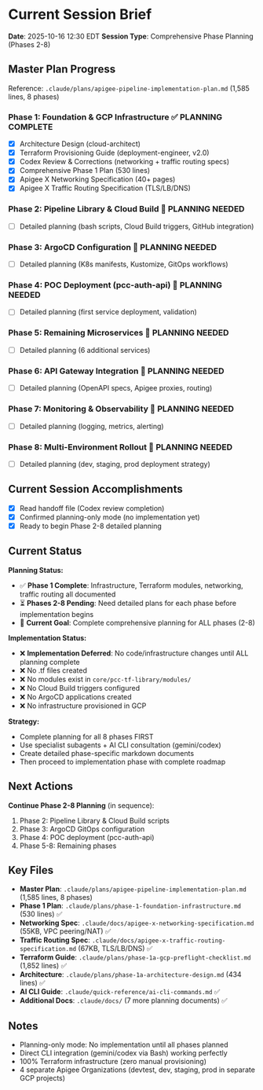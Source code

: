 # Current Session Brief

**Date**: 2025-10-16 12:30 EDT
**Session Type**: Comprehensive Phase Planning (Phases 2-8)

## Master Plan Progress
Reference: `.claude/plans/apigee-pipeline-implementation-plan.md` (1,585 lines, 8 phases)

### Phase 1: Foundation & GCP Infrastructure ✅ PLANNING COMPLETE
- [x] Architecture Design (cloud-architect)
- [x] Terraform Provisioning Guide (deployment-engineer, v2.0)
- [x] Codex Review & Corrections (networking + traffic routing specs)
- [x] Comprehensive Phase 1 Plan (530 lines)
- [x] Apigee X Networking Specification (40+ pages)
- [x] Apigee X Traffic Routing Specification (TLS/LB/DNS)

### Phase 2: Pipeline Library & Cloud Build 🔄 PLANNING NEEDED
- [ ] Detailed planning (bash scripts, Cloud Build triggers, GitHub integration)

### Phase 3: ArgoCD Configuration 🔄 PLANNING NEEDED
- [ ] Detailed planning (K8s manifests, Kustomize, GitOps workflows)

### Phase 4: POC Deployment (pcc-auth-api) 🔄 PLANNING NEEDED
- [ ] Detailed planning (first service deployment, validation)

### Phase 5: Remaining Microservices 🔄 PLANNING NEEDED
- [ ] Detailed planning (6 additional services)

### Phase 6: API Gateway Integration 🔄 PLANNING NEEDED
- [ ] Detailed planning (OpenAPI specs, Apigee proxies, routing)

### Phase 7: Monitoring & Observability 🔄 PLANNING NEEDED
- [ ] Detailed planning (logging, metrics, alerting)

### Phase 8: Multi-Environment Rollout 🔄 PLANNING NEEDED
- [ ] Detailed planning (dev, staging, prod deployment strategy)

## Current Session Accomplishments
- [x] Read handoff file (Codex review completion)
- [x] Confirmed planning-only mode (no implementation yet)
- [x] Ready to begin Phase 2-8 detailed planning

## Current Status

**Planning Status:**
- ✅ **Phase 1 Complete**: Infrastructure, Terraform modules, networking, traffic routing all documented
- ⏳ **Phases 2-8 Pending**: Need detailed plans for each phase before implementation begins
- 🎯 **Current Goal**: Complete comprehensive planning for ALL phases (2-8)

**Implementation Status:**
- ❌ **Implementation Deferred**: No code/infrastructure changes until ALL planning complete
- ❌ No .tf files created
- ❌ No modules exist in `core/pcc-tf-library/modules/`
- ❌ No Cloud Build triggers configured
- ❌ No ArgoCD applications created
- ❌ No infrastructure provisioned in GCP

**Strategy:**
- Complete planning for all 8 phases FIRST
- Use specialist subagents + AI CLI consultation (gemini/codex)
- Create detailed phase-specific markdown documents
- Then proceed to implementation phase with complete roadmap

## Next Actions
**Continue Phase 2-8 Planning** (in sequence):
1. Phase 2: Pipeline Library & Cloud Build scripts
2. Phase 3: ArgoCD GitOps configuration
3. Phase 4: POC deployment (pcc-auth-api)
4. Phase 5-8: Remaining phases

## Key Files
- **Master Plan**: `.claude/plans/apigee-pipeline-implementation-plan.md` (1,585 lines, 8 phases)
- **Phase 1 Plan**: `.claude/plans/phase-1-foundation-infrastructure.md` (530 lines) ✅
- **Networking Spec**: `.claude/docs/apigee-x-networking-specification.md` (55KB, VPC peering/NAT) ✅
- **Traffic Routing Spec**: `.claude/docs/apigee-x-traffic-routing-specification.md` (67KB, TLS/LB/DNS) ✅
- **Terraform Guide**: `.claude/plans/phase-1a-gcp-preflight-checklist.md` (1,852 lines) ✅
- **Architecture**: `.claude/plans/phase-1a-architecture-design.md` (434 lines) ✅
- **AI CLI Guide**: `.claude/quick-reference/ai-cli-commands.md` ✅
- **Additional Docs**: `.claude/docs/` (7 more planning documents) ✅

## Notes
- Planning-only mode: No implementation until all phases planned
- Direct CLI integration (gemini/codex via Bash) working perfectly
- 100% Terraform infrastructure (zero manual provisioning)
- 4 separate Apigee Organizations (devtest, dev, staging, prod in separate GCP projects)

